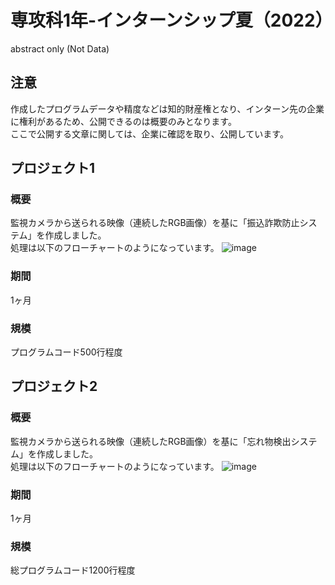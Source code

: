 # 専攻科1年-インターンシップ夏（2022）
abstract only (Not Data)

## 注意
作成したプログラムデータや精度などは知的財産権となり、インターン先の企業に権利があるため、公開できるのは概要のみとなります。  
ここで公開する文章に関しては、企業に確認を取り、公開しています。

## プロジェクト1
### 概要
監視カメラから送られる映像（連続したRGB画像）を基に「振込詐欺防止システム」を作成しました。  
処理は以下のフローチャートのようになっています。
![image](https://github.com/kuroi-git/Internship_D1-summer1/assets/149265808/87d5f776-88cd-4c11-bb69-cabc562fb700)

### 期間
1ヶ月

### 規模
プログラムコード500行程度

## プロジェクト2
### 概要
監視カメラから送られる映像（連続したRGB画像）を基に「忘れ物検出システム」を作成しました。  
処理は以下のフローチャートのようになっています。
![image](https://github.com/kuroi-git/Internship_D1-summer1/assets/149265808/cb9f0a31-90a1-4109-94b1-fa406f7f37ba)


### 期間
1ヶ月

### 規模
総プログラムコード1200行程度
